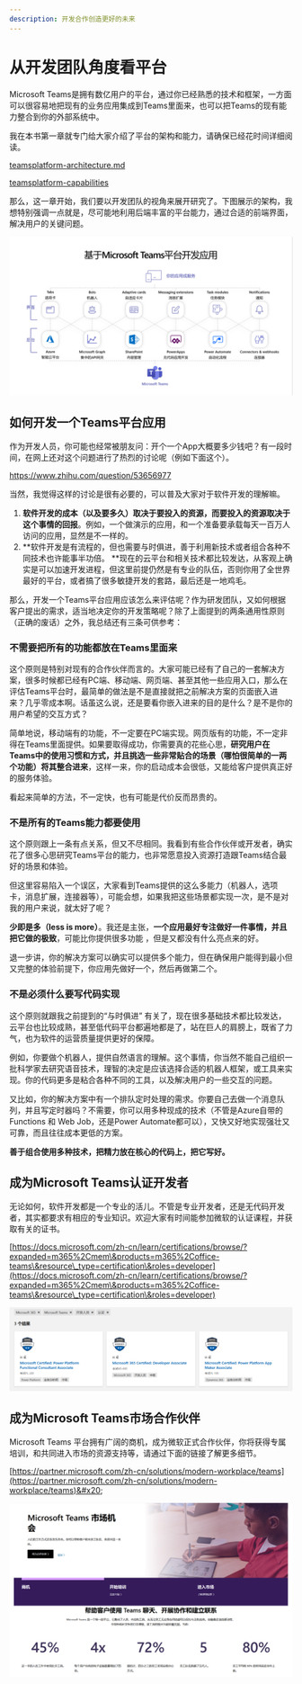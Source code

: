 ```yaml
---
description: 开发合作创造更好的未来
---
```


# 从开发团队角度看平台

Microsoft Teams是拥有数亿用户的平台，通过你已经熟悉的技术和框架，一方面可以很容易地把现有的业务应用集成到Teams里面来，也可以把Teams的现有能力整合到你的外部系统中。

我在本书第一章就专门给大家介绍了平台的架构和能力，请确保已经花时间详细阅读。


[teamsplatform-architecture.md](../teams-platform-overview/teamsplatform-architecture.md)



[teamsplatform-capabilities](../teams-platform-overview/teamsplatform-capabilities/)


那么，这一章开始，我们要以开发团队的视角来展开研究了。下图展示的架构，我想特别强调一点就是，尽可能地利用后端丰富的平台能力，通过合适的前端界面，解决用户的关键问题。

![](<../.gitbook/assets/图片 261.png>)

## 如何开发一个Teams平台应用

作为开发人员，你可能也经常被朋友问：开个一个App大概要多少钱吧？有一段时间，在网上还对这个问题进行了热烈的讨论呢（例如下面这个）。

<https://www.zhihu.com/question/53656977>

当然，我觉得这样的讨论是很有必要的，可以普及大家对于软件开发的理解嘛。

1. **软件开发的成本（以及要多久）取决于要投入的资源，而要投入的资源取决于这个事情的回报**。例如，一个做演示的应用，和一个准备要承载每天一百万人访问的应用，显然是不一样的。
2. **软件开发是有流程的，但也需要与时俱进，善于利用新技术或者组合各种不同技术也许能事半功倍。 **现在的云平台和相关技术都比较发达，从客观上确实是可以加速开发进程，但这里前提仍然是有专业的队伍，否则你用了全世界最好的平台，或者搞了很多敏捷开发的套路，最后还是一地鸡毛。

那么，开发一个Teams平台应用应该怎么来评估呢？作为研发团队，又如何根据客户提出的需求，适当地决定你的开发策略呢？除了上面提到的两条通用性原则（正确的废话）之外，我总结还有三条可供参考：

### 不需要把所有的功能都放在Teams里面来

这个原则是特别对现有的合作伙伴而言的。大家可能已经有了自己的一套解决方案，很多时候都已经有PC端、移动端、网页端、甚至其他一些应用入口，那么在评估Teams平台时，最简单的做法是不是直接就把之前解决方案的页面嵌入进来？几乎零成本啊。话虽这么说，还是要看你嵌入进来的目的是什么？是不是你的用户希望的交互方式？

简单地说，移动端有的功能，不一定要在PC端实现。网页版有的功能，不一定非得在Teams里面提供。如果要取得成功，你需要真的花些心思，**研究用户在Teams中的使用习惯和方式，并且挑选一些非常贴合的场景（哪怕很简单的一两个功能）将其整合进来**，这样一来，你的启动成本会很低，又能给客户提供真正好的服务体验。

看起来简单的方法，不一定快，也有可能是代价反而昂贵的。

### 不是所有的Teams能力都要使用

这个原则跟上一条有点关系，但又不尽相同。我看到有些合作伙伴或开发者，确实花了很多心思研究Teams平台的能力，也非常愿意投入资源打造跟Teams结合最好的场景和体验。

但这里容易陷入一个误区，大家看到Teams提供的这么多能力（机器人，选项卡，消息扩展，连接器等），可能会想，如果我把这些场景都实现一次，是不是对我的用户来说，就太好了呢？

**少即是多（less is more）**。我还是主张，**一个应用最好专注做好一件事情，并且把它做的极致**，可能比你提供很多功能 ，但是又都没有什么亮点来的好。

退一步讲，你的解决方案可以确实可以提供多个能力，但在确保用户能得到最小但又完整的体验前提下，你应用先做好一个，然后再做第二个。

### 不是必须什么要写代码实现

这个原则就跟我之前提到的“与时俱进” 有关了，现在很多基础技术都比较发达，云平台也比较成熟，甚至低代码平台都遍地都是了，站在巨人的肩膀上，既省了力气，也为软件的运营质量提供更好的保障。

例如，你要做个机器人，提供自然语言的理解。这个事情，你当然不能自己组织一批科学家去研究语音技术，理智的决定是应该选择合适的机器人框架，或工具来实现。你的代码更多是粘合各种不同的工具，以及解决用户的一些交互的问题。

又比如，你的解决方案中有一个排队定时处理的需求。你要自己去做一个消息队列，并且写定时器吗？不需要，你可以用多种现成的技术（不管是Azure自带的Functions 和 Web Job，还是Power Automate都可以），又快又好地实现强壮又可靠，而且往往成本更低的方案。

**善于组合使用多种技术，把精力放在核心的代码上，把它写好。**

## 成为Microsoft Teams认证开发者

无论如何，软件开发都是一个专业的活儿。不管是专业开发者，还是无代码开发者，其实都要求有相应的专业知识。欢迎大家有时间能参加微软的认证课程，并获取有关的证书。

[https://docs.microsoft.com/zh-cn/learn/certifications/browse/?expanded=m365%2Cmem\&products=m365%2Coffice-teams\&resource\_type=certification\&roles=developer](https://docs.microsoft.com/zh-cn/learn/certifications/browse/?expanded=m365%2Cmem\&products=m365%2Coffice-teams\&resource\_type=certification\&roles=developer)

![](<../.gitbook/assets/图片 260.png>)

## 成为Microsoft Teams市场合作伙伴

Microsoft Teams 平台拥有广阔的商机，成为微软正式合作伙伴，你将获得专属培训，和共同进入市场的资源支持等，请通过下面的链接了解更多细节。

[https://partner.microsoft.com/zh-cn/solutions/modern-workplace/teams](https://partner.microsoft.com/zh-cn/solutions/modern-workplace/teams)&#x20;

![](<../.gitbook/assets/图片 259.png>)



